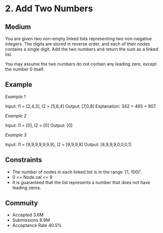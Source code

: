 # 2. Add Two Numbers
## Medium
You are given two non-empty linked lists representing two non-negative integers. The digits are stored in reverse order, and each of their nodes contains a single digit. Add the two numbers and return the sum as a linked list.

You may assume the two numbers do not contain any leading zero, except the number 0 itself.

 
## Example
*Example 1*

Input: l1 = [2,4,3], l2 = [5,6,4]
Output: [7,0,8]
Explanation: 342 + 465 = 807.


*Example 2*

Input: l1 = [0], l2 = [0]
Output: [0]


*Example 3*

Input: l1 = [9,9,9,9,9,9,9], l2 = [9,9,9,9]
Output: [8,9,9,9,0,0,0,1]
 

## Constraints
* The number of nodes in each linked list is in the range '[1, 100]'.
* 0 <= Node.val <= 9
* It is guaranteed that the list represents a number that does not have leading zeros.



## Commuity
* Accepted 3.6M
* Submissions 8.9M
* Acceptance Rate 40.5%